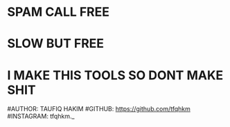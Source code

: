 #                      SPAM CALL FREE

#        SLOW      BUT       FREE

#                                             I MAKE THIS TOOLS SO DONT MAKE SHIT

#AUTHOR: TAUFIQ HAKIM
#GITHUB: https://github.com/tfqhkm
#INSTAGRAM: tfqhkm._
